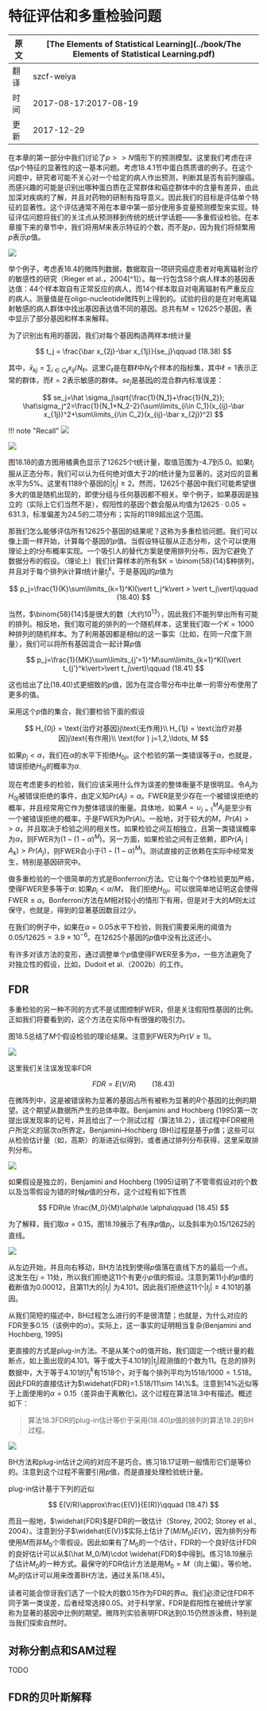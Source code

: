 # 特征评估和多重检验问题

| 原文   | [The Elements of Statistical Learning](../book/The Elements of Statistical Learning.pdf) |
| ---- | ---------------------------------------- |
| 翻译   | szcf-weiya                               |
| 时间   | 2017-08-17:2017-08-19                    |
|更新|2017-12-29|

在本章的第一部分中我们讨论了$p>>N$情形下的预测模型。这里我们考虑在评估$p$个特征的显著性的这一基本问题。考虑18.4.1节中蛋白质质谱的例子。在这个问题中，研究者可能不关心对一个给定的病人作出预测，判断其是否有前列腺癌。而感兴趣的可能是识别出哪种蛋白质在正常群体和癌症群体中的含量有差异，由此加深对疾病的了解，并且对药物的研制有指导意义。因此我们的目标是评估单个特征的显著性。这个评估通常不用在本章中第一部分使用多变量预测模型来实现。特征评估问题将我们的关注点从预测移到传统的统计学话题——多重假设检验。在本章接下来的章节中，我们将用$M$来表示特征的个数，而不是$p$，因为我们将频繁用$p$表示$p$值。

![](../img/18/table18.4.png)

举个例子，考虑表18.4的微阵列数据，数据取自一项研究癌症患者对电离辐射治疗的敏感性的研究（Rieger et al.，2004[^1]）。每一行包含58个病人样本的基因表达值：44个样本取自有正常反应的病人，而14个样本取自对电离辐射有严重反应的病人。测量值是在oligo-nucleotide微阵列上得到的。试验的目的是在对电离辐射敏感的病人群体中找出基因表达值不同的基因。总共有$M=12625$个基因，表中显示了部分基因和样本来解释。

为了识别出有用的基因，我们对每个基因构造两样本$t$统计量

$$
t_j = \frac{\bar x_{2j}-\bar x_{1j}}{se_j}\qquad (18.38)
$$

其中，$\bar x_{kj} = \sum_{i\in C_\ell}x_{ij}/N_\ell$。这里$C_\ell$是在群$\ell$中$N_\ell$个样本的指标集，其中$\ell = 1$表示正常的群体，而$\ell=2$表示敏感的群体。$se_j$是基因$j$的混合群内标准误差：

$$
se_j=\hat \sigma_j\sqrt{\frac{1}{N_1}+\frac{1}{N_2}}; \hat\sigma_j^2=\frac{1}{N_1+N_2-2}(\sum\limits_{i\in C_1}(x_{ij}-\bar x_{1j})^2+\sum\limits_{i\in C_2}(x_{ij}-\bar x_{2j})^2)
$$

!!! note "Recall"
    ![](../img/18/note18.1.png)

![](../img/18/fig18.18.png)

图18.18的直方图用橘黄色显示了12625个t统计量，取值范围为-4.7到5.0。如果$t_j$服从正态分布，我们可以认为任何绝对值大于2的$t$统计量为显著的。这对应的显著水平为5%。这里有1189个基因的$\vert t_j\vert \ge 2$。然而，12625个基因中我们可能希望很多大的值是随机出现的，即使分组与任何基因都不相关。举个例子，如果基因是独立的（实际上它们当然不是），假阳性的基因个数会服从均值为$12625\cdot 0.05=631.3$，标准偏差为24.5的二项分布；实际的1189超出这个范围。

那我们怎么能够评估所有12625个基因的结果呢？这称为多重检验问题。我们可以像上面一样开始，计算每个基因的$p$值。当假设特征服从正态分布，这个可以使用理论上的$t$分布概率实现。一个吸引人的替代方案是使用排列分布，因为它避免了数据分布的假设。（理论上）我们计算样本的所有$K = \binom{58}{14}$种排列，并且对于每个排列$k$计算$t$统计量$t_j^k$。于是基因$j$的$p$值为

$$
p_j=\frac{1}{K}\sum\limits_{k=1}^KI(\vert t_j^k\vert > \vert t_j\vert)\qquad (18.40)
$$

当然，$\binom{58}{14}$是很大的数（大约$10^{13}$），因此我们不能列举出所有可能的排列。相反地，我们取可能的排列的一个随机样本，这里我们取一个$K=1000$种排列的随机样本。为了利用基因都是相似的这一事实（比如，在同一尺度下测量），我们可以将所有基因混合一起计算$p$值

$$
p_j=\frac{1}{MK}\sum\limits_{j'=1}^M\sum\limits_{k=1}^KI(\vert t_{j'}^k\vert>\vert t_j\vert)\qquad (18.41)
$$

这也给出了比(18.40)式更细致的$p$值，因为在混合零分布中比单一的零分布使用了更多的值。

采用这个$p$值的集合，我们要检验下面的假设

$$
H_{0j} = \text{治疗对基因}j\text{无作用}\\
H_{1j} = \text{治疗对基因}j\text{有作用}\\
\text{for } j=1,2,\ldots, M
$$

如果$p_j<\alpha$，我们在$\alpha$的水平下拒绝$H_{0j}$。这个检验的第一类错误等于$\alpha$，也就是，错误拒绝$H_{0j}$的概率为$\alpha$.

现在考虑更多的检验，我们应该采用什么作为误差的整体衡量不是很明显。令$A_j$为$H_{0j}$被错误拒绝的事件，由定义知$Pr(A_j)=\alpha$。FWER是至少存在一个被错误拒绝的概率，并且经常用它作为整体错误的衡量。具体地，如果$A=\cup_{j=1}^MA_j$是至少有一个被错误拒绝的概率，于是FWER为$Pr(A)$。一般地，对于较大的$M$，$Pr(A)>>\alpha$，并且取决于检验之间的相关性。如果检验之间互相独立，且第一类错误概率为$\alpha$，则FWER为$(1-(1-\alpha)^M)$。另一方面，如果检验之间有正依赖，即$Pr(A_j\mid A_k)>Pr(A_j)$，则FWER会小于$(1-(1-\alpha)^M)$。测试直接的正依赖在实际中经常发生，特别是基因研究中。

做多重检验的一个很简单的方式是Bonferroni方法。它让每个个体检验更加严格，使得FWER至多等于$\alpha$: 如果$p_j<\alpha/M$， 我们拒绝$H_{0j}$。可以很简单地证明这会使得FWER$\le\alpha$。Bonferroni方法在$M$相对较小的情形下有用，但是对于大的$M$则太过保守，也就是，得到的显著基因数目过少。

在我们的例子中，如果在$\alpha=0.05$水平下检验，则我们需要采用的阈值为$0.05/12625=3.9\times 10^{-6}$。在12625个基因的$p$值中没有比这还小。

有许多对该方法的变形，通过调整单个$p$值使得FWER至多为$\alpha$，一些方法避免了对独立性的假设，比如，Dudoit et al.（2002b）的工作。

## FDR

多重检验的另一种不同的方式不是试图控制FWER，但是关注假阳性基因的比例。正如我们将要看到的，这个方法在实际中有很强的吸引力。

图18.5总结了$M$个假设检验的理论结果。注意到FWER为$Pr(V\ge 1)$。

![](../img/18/tab18.5.png)

这里我们关注误发现率FDR

$$
FDR=E(V/R)\qquad (18.43)
$$

在微阵列中，这是被错误称为显著的基因占所有被称为显著的$R$个基因的比例的期望。这个期望从数据所产生的总体中取。Benjamini and Hochberg (1995)第一次提出误发现率的记号，并且给出了一个测试过程（算法18.2），该过程中FDR被用户所定义的层次$\alpha$所界定。Benjamini–Hochberg (BH)过程是基于$p$值；这些可以从检验估计量（如，高斯）的渐进近似得到，或者通过排列分布获得，这里采取排列分布。

![](../img/19/alg18.2.png)

如果假设是独立的，Benjamini and Hochberg (1995)证明了不管零假设对的个数以及当零假设为错的时候$p$值的分布，这个过程有如下性质

$$
FDR\le \frac{M_0}{M}\alpha\le \alpha\qquad (18.45)
$$

为了解释，我们取$\alpha=0.15$。图18.19展示了有序$p$值$p_{j}$，以及斜率为$0.15/12625$的直线。

![](../img/18/fig18.19.png)

从左边开始，并且向右移动，BH方法找到使得$p$值落在直线下方的最后一个点。这发生在$j=11$处，所以我们拒绝这11个有更小$p$值的假设。注意到第11小的$p$值的截断值为0.00012，且第11大的$\vert t_j\vert$ 为4.101。因此我们拒绝这11个$\vert t_j\vert\ge 4.101$的基因。

从我们简短的描述中，BH过程怎么进行的不是很清楚；也就是，为什么对应的FDR至多0.15（该例中的$\alpha$）。实际上，这一事实的证明相当复杂(Benjamini and Hochberg, 1995)

更直接的方式是plug-in方法。不是从某个$\alpha$的值开始，我们固定一个$t$统计量的截断点，如上面出现的4.101。等于或大于4.101的$\vert t_j\vert$观测值的个数为11。在总的排列数据中，大于等于4.101的$t_j^k$有1518个，对于每个排列平均为$1518/1000=1.518$。因此FDR的直接估计为$\widehat{FDR}=1.518/11\sim 14\%$。注意到14%近似等于上面使用的$\alpha=0.15$（差异由于离散化)。这个过程在算法18.3中有描述。概述如下：

> 算法18.3FDR的plug-in估计等价于采用(18.40)$p$值的排列的算法18.2的BH过程。

![](../img/18/alg18.3.png)

BH方法和plug-in估计之间的对应不是巧合。练习18.17证明一般情形它们是等价的。注意到这个过程不需要引用$p$值，而是直接处理检验统计量。

plug-in估计基于下列的近似

$$
E(V/R)\approx\frac{E(V)}{E(R)}\qquad (18.47)
$$

而且一般地，$\widehat{FDR}$是FDR的一致估计（Storey, 2002; Storey et al., 2004）。注意到分子$\widehat{E(V)}$实际上估计了$(M/M_0)E(V)$，因为排列分布使用$M$而非$M_0$个零假设。因此如果有了$M_0$的一个估计，FDR的一个良好估计FDR的良好估计可以从$(\hat M_0/M)\cdot \widehat{FDR}$中得到。练习18.19展示了估计$M_0$的一种方式。最保守的FDR估计方法是用$M_0=M$（向上偏）。等价地，$M_0$的估计可以用来改善BH方法，通过关系(18.45)。

读者可能会惊讶我们选了一个较大的数0.15作为FDR的界$\alpha$。我们必须记住FDR不同于第一类误差，后者经常选择0.05。对于科学家，FDR是假阳性在被统计学家称为显著的基因中比例的期望。微阵列实验表明FDR达到0.15仍然游泳费，特别是当我们探索自然时。

## 对称分割点和SAM过程
TODO

## FDR的贝叶斯解释
